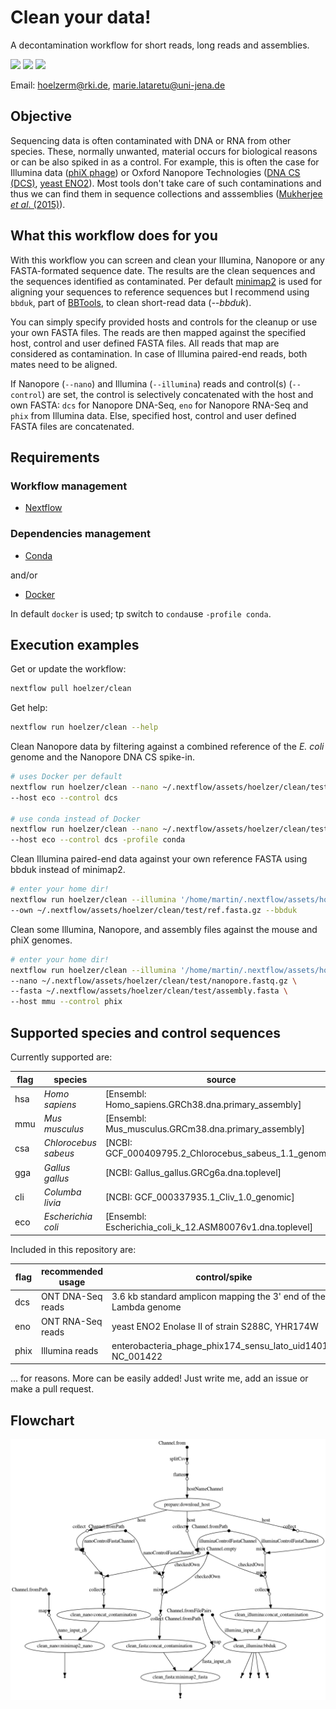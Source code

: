 # Clean your data!

A decontamination workflow for short reads, long reads and assemblies.

![](https://img.shields.io/badge/nextflow-19.10.0-brightgreen)
![](https://img.shields.io/badge/uses-docker-blue.svg)
![](https://img.shields.io/badge/uses-conda-yellow.svg)

Email: hoelzerm@rki.de, marie.lataretu@uni-jena.de

## Objective

Sequencing data is often contaminated with DNA or RNA from other species. These, normally unwanted, material occurs for biological reasons or can be also spiked in as a control. For example, this is often the case for Illumina data ([phiX phage](https://environmentalmicrobiome.biomedcentral.com/articles/10.1186/1944-3277-10-18)) or Oxford Nanopore
Technologies ([DNA CS (DCS)](https://assets.ctfassets.net/hkzaxo8a05x5/2IX56YmF5ug0kAQYoAg2Uk/159523e326b1b791e3b842c4791420a6/DNA_CS.txt), [yeast ENO2](https://www.yeastgenome.org/locus/S000001217)). Most tools don't take care of such contaminations and thus we can find them in sequence collections and asssemblies ([Mukherjee _et al_. (2015)](https://environmentalmicrobiome.biomedcentral.com/articles/10.1186/1944-3277-10-18)).

## What this workflow does for you

With this workflow you can screen and clean your Illumina, Nanopore or any FASTA-formated sequence date. The results are the clean sequences and the sequences identified as contaminated.
Per default [minimap2](https://github.com/lh3/minimap2) is used for aligning your sequences to reference sequences but I recommend using `bbduk`, part of [BBTools](https://github.com/BioInfoTools/BBMap), to clean short-read data (_--bbduk_).

You can simply specify provided hosts and controls for the cleanup or use your own FASTA files. The reads are then mapped against the specified host, control and user defined FASTA files. All reads that map are considered as contamination. In case of Illumina paired-end reads, both mates need to be aligned.

If Nanopore (`--nano`) and Illumina (`--illumina`) reads and control(s) (`--control`) are set, the control is selectively concatenated with the host and own FASTA: `dcs` for Nanopore DNA-Seq, `eno` for Nanopore RNA-Seq and `phix` from Illumina data.
Else, specified host, control and user defined FASTA files are concatenated.

## Requirements

### Workflow management

- [Nextflow](https://www.nextflow.io/docs/latest/getstarted.html#installation)

### Dependencies management

- [Conda](https://docs.conda.io/en/latest/miniconda.html) 

and/or

- [Docker](https://docs.docker.com/get-docker/)

In default `docker` is used; tp switch to `conda`use `-profile conda`.

## Execution examples

Get or update the workflow:

```bash
nextflow pull hoelzer/clean
```

Get help:

```bash
nextflow run hoelzer/clean --help
```

Clean Nanopore data by filtering against a combined reference of the _E. coli_ genome and the Nanopore DNA CS spike-in.  

```bash
# uses Docker per default
nextflow run hoelzer/clean --nano ~/.nextflow/assets/hoelzer/clean/test/nanopore.fastq.gz \
--host eco --control dcs

# use conda instead of Docker
nextflow run hoelzer/clean --nano ~/.nextflow/assets/hoelzer/clean/test/nanopore.fastq.gz \
--host eco --control dcs -profile conda
```

Clean Illumina paired-end data against your own reference FASTA using bbduk instead of minimap2.

```bash
# enter your home dir!
nextflow run hoelzer/clean --illumina '/home/martin/.nextflow/assets/hoelzer/clean/test/illumina*.R{1,2}.fastq.gz' \
--own ~/.nextflow/assets/hoelzer/clean/test/ref.fasta.gz --bbduk
```

Clean some Illumina, Nanopore, and assembly files against the mouse and phiX genomes.  

```bash
# enter your home dir!
nextflow run hoelzer/clean --illumina '/home/martin/.nextflow/assets/hoelzer/clean/test/illumina*.R{1,2}.fastq.gz' \
--nano ~/.nextflow/assets/hoelzer/clean/test/nanopore.fastq.gz \
--fasta ~/.nextflow/assets/hoelzer/clean/test/assembly.fasta \
--host mmu --control phix
```

## Supported species and control sequences

Currently supported are:

|flag | species | source|
|-----|---------|-------|
|hsa  | _Homo sapiens_       | [Ensembl: Homo_sapiens.GRCh38.dna.primary_assembly] |
|mmu  | _Mus musculus_       | [Ensembl: Mus_musculus.GRCm38.dna.primary_assembly] |
|csa  | _Chlorocebus sabeus_ | [NCBI: GCF_000409795.2_Chlorocebus_sabeus_1.1_genomic] |
|gga  | _Gallus gallus_      | [NCBI: Gallus_gallus.GRCg6a.dna.toplevel] |
|cli  | _Columba livia_      | [NCBI: GCF_000337935.1_Cliv_1.0_genomic] |
|eco  | _Escherichia coli_   | [Ensembl: Escherichia_coli_k_12.ASM80076v1.dna.toplevel] |

Included in this repository are:

|flag | recommended usage | control/spike | source |
|-----|-|---------|-------|
| dcs | ONT DNA-Seq reads |3.6 kb standard amplicon mapping the 3' end of the Lambda genome| https://assets.ctfassets.net/hkzaxo8a05x5/2IX56YmF5ug0kAQYoAg2Uk/159523e326b1b791e3b842c4791420a6/DNA_CS.txt |
| eno | ONT RNA-Seq reads |yeast ENO2 Enolase II of strain S288C, YHR174W| https://raw.githubusercontent.com/hoelzer/clean/master/controls/S288C_YHR174W_ENO2_coding.fsa |
| phix| Illumina reads |enterobacteria_phage_phix174_sensu_lato_uid14015, NC_001422| ftp://ftp.ncbi.nlm.nih.gov/genomes/Viruses/enterobacteria_phage_phix174_sensu_lato_uid14015/NC_001422.fna |

... for reasons. More can be easily added! Just write me, add an issue or make a pull request.

## Flowchart

![chart](figures/dag.png)
